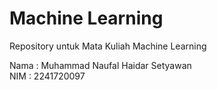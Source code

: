 # Machine Learning
Repository untuk Mata Kuliah Machine Learning

Nama : Muhammad Naufal Haidar Setyawan <br>
NIM  : 2241720097
